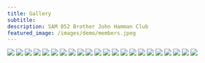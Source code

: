 ```yaml
---
title: Gallery
subtitle: 
description: SAM 052 Brother John Hamman Club
featured_image: /images/demo/members.jpeg
---
```


<div class="gallery" data-columns="3">
	<img src="/images/demo/small1.jpg">
	<img src="/images/demo/small2.jpg">
	<img src="/images/demo/small3.jpg">
	<img src="/images/demo/small4.jpg">
	<img src="/images/demo/small-5.jpg">
	<img src="/images/demo/small6.jpg">
	<img src="/images/demo/meeting1.jpeg">
	<img src="/images/demo/meeting2.jpeg">
	<img src="/images/demo/meeting3.jpeg">
	<img src="/images/demo/meeting4.jpeg">
	<img src="/images/demo/meeting5.jpeg">
	<img src="/images/demo/meeting6.jpeg">
	<img src="/images/demo/meeting7.jpeg">
	<img src="/images/demo/meeting8.jpeg">
	<img src="/images/demo/meeting9.jpeg">
	<img src="/images/demo/meeting10.jpeg">
	<img src="/images/demo/meeting11.jpeg">
	<img src="/images/demo/meeting12.jpeg">
	<img src="/images/demo/meeting13.jpeg">
	<img src="/images/demo/meeting14.jpeg">
	<img src="/images/demo/members.jpeg">
	<img src="/images/demo/club1.png">
</div>


